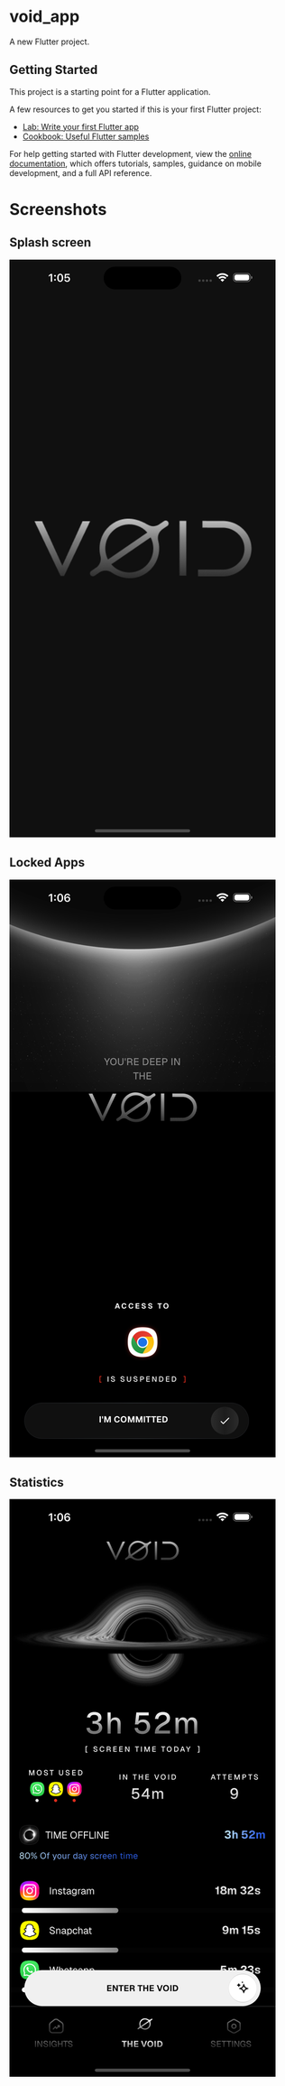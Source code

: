 # void_app

A new Flutter project.

## Getting Started

This project is a starting point for a Flutter application.

A few resources to get you started if this is your first Flutter project:

- [Lab: Write your first Flutter app](https://docs.flutter.dev/get-started/codelab)
- [Cookbook: Useful Flutter samples](https://docs.flutter.dev/cookbook)

For help getting started with Flutter development, view the
[online documentation](https://docs.flutter.dev/), which offers tutorials,
samples, guidance on mobile development, and a full API reference.

# Screenshots
## Splash screen
![LockedApps](Screenshots/SplashScreen-iPhone16Plus.png)

## Locked Apps
![LockedApps](Screenshots/LockedAppsScreen-iPhone16Plus.png)

## Statistics
![LockedApps](Screenshots/Statistics-iPhone16Plus.png)